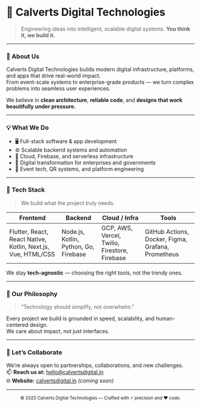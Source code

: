 # 🏢 Calverts Digital Technologies

> Engineering ideas into intelligent, scalable digital systems.
> **You think it, we build it.**

---

### 🚀 About Us
Calverts Digital Technologies builds modern digital infrastructure, platforms, and apps that drive real-world impact.  
From event-scale systems to enterprise-grade products — we turn complex problems into seamless user experiences.

We believe in **clean architecture**, **reliable code**, and **designs that work beautifully under pressure.**

---

### 💡 What We Do
- 🖥️ Full-stack software & app development  
- ⚙️ Scalable backend systems and automation  
- 🔐 Cloud, Firebase, and serverless infrastructure  
- 🧭 Digital transformation for enterprises and governments  
- 📱 Event tech, QR systems, and platform engineering  

---

### 🧠 Tech Stack
> We build what the project truly needs.

| Frontend | Backend | Cloud / Infra | Tools |
|-----------|----------|----------------|--------|
| Flutter, React, React Native, Kotlin, Next.js, Vue, HTML/CSS | Node.js, Kotlin, Python, Go, Firebase | GCP, AWS, Vercel, Twilio, Firestore, Firebase | GitHub Actions, Docker, Figma, Grafana, Prometheus |

We stay **tech-agnostic** — choosing the right tools, not the trendy ones.

---

### 💬 Our Philosophy
> “Technology should simplify, not overwhelm.”  

Every project we build is grounded in speed, scalability, and human-centered design.  
We care about impact, not just interfaces.

---

### 🤝 Let’s Collaborate
We’re always open to partnerships, collaborations, and new challenges.  
📫 **Reach us at:** [hello@calvertsdigital.in](mailto:hello@calvertsdigital.in)  
🌐 **Website:** [calvertsdigital.in](https://calvertsdigital.in) *(coming soon)*

---

<div align="center">
  <sub>© 2025 Calverts Digital Technologies — Crafted with ⚡ precision and ❤️ code.</sub>
</div>
